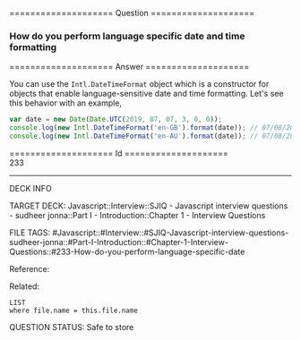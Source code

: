 ==================== Question ====================  

### How do you perform language specific date and time formatting  

==================== Answer ====================  

You can use the `Intl.DateTimeFormat` object which is a constructor for objects
that enable language-sensitive date and time formatting. Let's see this behavior
with an example,

```javascript
var date = new Date(Date.UTC(2019, 07, 07, 3, 0, 0));
console.log(new Intl.DateTimeFormat('en-GB').format(date)); // 07/08/2019
console.log(new Intl.DateTimeFormat('en-AU').format(date)); // 07/08/2019
```

==================== Id ====================  
233

---

DECK INFO

TARGET DECK: Javascript::Interview::SJIQ - Javascript interview questions - sudheer jonna::Part I - Introduction::Chapter 1 - Interview Questions

FILE TAGS: #Javascript::#Interview::#SJIQ-Javascript-interview-questions-sudheer-jonna::#Part-I-Introduction::#Chapter-1-Interview-Questions::#233-How-do-you-perform-language-specific-date

Reference:

Related:

```dataview
LIST
where file.name = this.file.name
```

QUESTION STATUS: Safe to store
